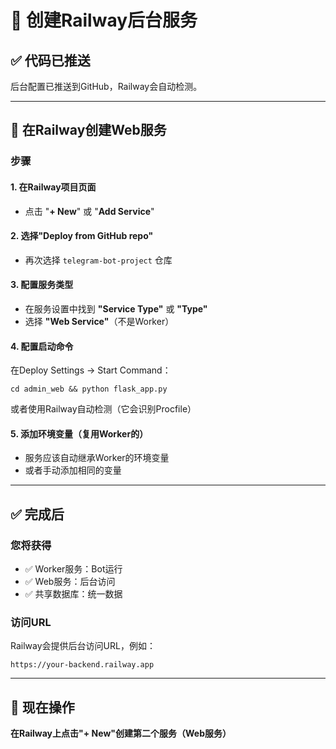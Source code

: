 # 🚀 创建Railway后台服务

## ✅ 代码已推送

后台配置已推送到GitHub，Railway会自动检测。

---

## 📝 在Railway创建Web服务

### 步骤

#### 1. 在Railway项目页面
- 点击 "**+ New**" 或 "**Add Service**"

#### 2. 选择"Deploy from GitHub repo"
- 再次选择 `telegram-bot-project` 仓库

#### 3. 配置服务类型
- 在服务设置中找到 **"Service Type"** 或 **"Type"**
- 选择 **"Web Service"**（不是Worker）

#### 4. 配置启动命令
在Deploy Settings → Start Command：
```
cd admin_web && python flask_app.py
```

或者使用Railway自动检测（它会识别Procfile）

#### 5. 添加环境变量（复用Worker的）
- 服务应该自动继承Worker的环境变量
- 或者手动添加相同的变量

---

## ✅ 完成后

### 您将获得
- ✅ Worker服务：Bot运行
- ✅ Web服务：后台访问
- ✅ 共享数据库：统一数据

### 访问URL
Railway会提供后台访问URL，例如：
```
https://your-backend.railway.app
```

---

## 🎯 现在操作

**在Railway上点击"+ New"创建第二个服务（Web服务）**

